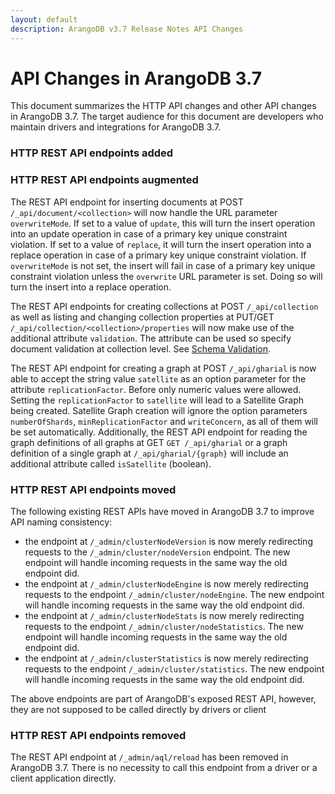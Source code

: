 ```yaml
---
layout: default
description: ArangoDB v3.7 Release Notes API Changes
---
```

API Changes in ArangoDB 3.7
===========================

This document summarizes the HTTP API changes and other API changes in ArangoDB 3.7.
The target audience for this document are developers who maintain drivers and
integrations for ArangoDB 3.7.

### HTTP REST API endpoints added

### HTTP REST API endpoints augmented

The REST API endpoint for inserting documents at POST `/_api/document/<collection>`
will now handle the URL parameter `overwriteMode`. If set to a value of `update`,
this will turn the insert operation into an update operation in case of a primary
key unique constraint violation. If set to a value of `replace`, it will turn the
insert operation into a replace operation in case of a primary key unique constraint
violation. If `overwriteMode` is not set, the insert will fail in case of a primary
key unique constraint violation unless the `overwrite` URL parameter is set. Doing
so will turn the insert into a replace operation.

The REST API endpoints for creating collections at POST `/_api/collection` as well
as listing and changing collection properties at PUT/GET
`/_api/collection/<collection>/properties` will now make use of the additional
attribute `validation`. The attribute can be used so specify document
validation at collection level. See
[Schema Validation](data-modeling-documents-schema-validation.html).

The REST API endpoint for creating a graph at POST `/_api/gharial` is now able to
accept the string value `satellite` as an option parameter for the attribute
`replicationFactor`. Before only numeric values were allowed. Setting the
`replicationFactor` to `satellite` will lead to a Satellite Graph being created.
Satellite Graph creation will ignore the option parameters `numberOfShards`, 
`minReplicationFactor` and `writeConcern`, as all of them will be set automatically.
Additionally, the REST API endpoint for reading the graph definitions of all graphs at
GET `GET /_api/gharial` or a graph definition of a single graph at `/_api/gharial/{graph}`
will include an additional attribute called `isSatellite` (boolean).

### HTTP REST API endpoints moved

The following existing REST APIs have moved in ArangoDB 3.7 to improve API
naming consistency:

- the endpoint at `/_admin/clusterNodeVersion` is now merely redirecting requests
  to the `/_admin/cluster/nodeVersion` endpoint. The new endpoint will handle
  incoming requests in the same way the old endpoint did.
- the endpoint at `/_admin/clusterNodeEngine` is now merely redirecting requests
  to the endpoint `/_admin/cluster/nodeEngine`. The new endpoint will handle
  incoming requests in the same way the old endpoint did.
- the endpoint at `/_admin/clusterNodeStats` is now merely redirecting requests
  to the endpoint `/_admin/cluster/nodeStatistics`. The new endpoint will handle
  incoming requests in the same way the old endpoint did.
- the endpoint at `/_admin/clusterStatistics` is now merely redirecting requests
  to the endpoint `/_admin/cluster/statistics`. The new endpoint will handle
  incoming requests in the same way the old endpoint did.

The above endpoints are part of ArangoDB's exposed REST API, however, they are
not supposed to be called directly by drivers or client

### HTTP REST API endpoints removed

The REST API endpoint at `/_admin/aql/reload` has been removed in ArangoDB 3.7.
There is no necessity to call this endpoint from a driver or a client application
directly.
